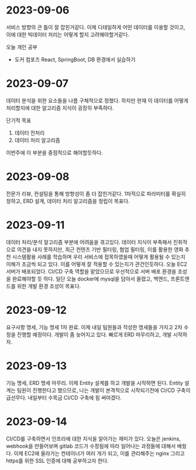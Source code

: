 # 2023-09-06
서비스 방향의 큰 틀이 잘 잡힌거같다.
이제 디테일하게 어떤 데이터를 이용할 것이고, 이에 대한 빅데이터 처리는 어떻게 할지 고려해야할거같다.

오늘 개인 공부
- 도커 컴포즈 React, SpringBoot, DB 환경에서 실습하기
 

# 2023-09-07

데이터 분석을 위한 요소들을 나름 구체적으로 정했다.
하지만 현재 이 데이터를 어떻게 처리할지에 대한 알고리즘 지식이 굉장히 부족하다.

단기적 목표
1. 데이터 전처리
2. 데이터 처리 알고리즘

이번주에 이 부분을 중점적으로 해야할듯하다.

# 2023-09-08

전문가 리뷰, 컨설팅을 통해 방향성이 좀 더 잡힌거같다.
1차적으로 파라미터를 확실히 정하고, ERD 설계, 데이터 처리 알고리즘을 정립이 목표다.

# 2023-09-11

데이터 처리/분석 알고리즘 부분에 어려움을 겪고있다. 데이터 지식이 부족해서 진취적으로 의견을 내지 못하지만, 최근 컨텐츠 기반 필터링, 협업 필터링, 이를 활용한 영화 추천 시스템활용 사례를 학습하며 우리 서비스에 접목하였을때 어떻게 활용될 수 있는지 이해가 조금씩 되고 있다. 이를 어떻게 잘 적용할 수 있는지가 관건인듯하다. 오늘 EC2 서버가 배포되었다. CI/CD 구축 역할을 맡았으므로 우선적으로 서버 배포 환경을 조성을 완료해야할 듯 하다. 일단 오늘 docker에 mysql을 담아서 올렸고, 백엔드, 프론트엔드를 위한 개발 환경 조성이 목표다.

# 2023-09-12

요구사항 명세, 기능 명세 1차 완료. 이제 내일 팀원들과 작성한 명세들을 가지고 2차 수정을 진행할 예정이다. 개발이 좀 늦어지고 있다. 빠르게 ERD 마무리하고, 개발 시작하자.

# 2023-09-13

기능 명세, ERD 명세 마무리.
이제 Entity 설계를 하고 개발을 시작하면 된다. Entity 설계는 팀원이 진행한다고 했으므로, 나는 개발이 본격적으로 시작되기전에 CI/CD 구축이 급선무다. 내일부터 수목금 CI/CD 구축에 힘 써야겠다.

# 2023-09-14
CI/CD를 구축하면서 인프라에 대한 지식을 알아가는 재미가 있다. 오늘은 jenkins, webhook을 만들어보며 gitlab 코드가 수정됨에 따라 일어나는 과정들에 대해서 배웠다. 이제 EC2에 올라가는 컨테이너가 여러 개가 되고, 이를 관리해주는 nginx 그리고 https를 위한 SSL 인증에 대해 공부하고자 한다.
